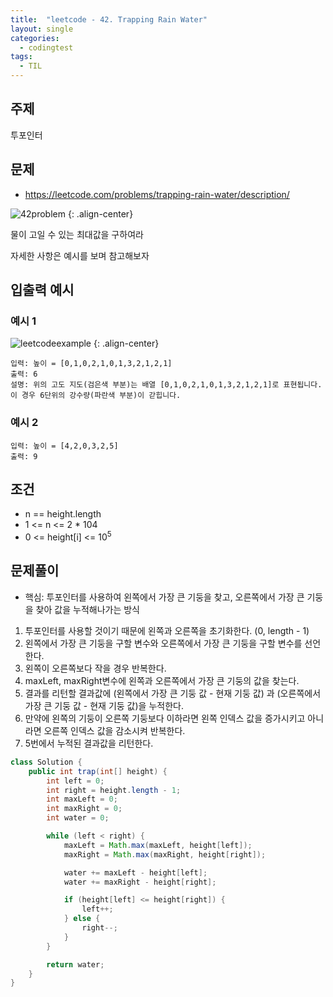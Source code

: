 ```yaml
---
title:  "leetcode - 42. Trapping Rain Water"
layout: single
categories:
  - codingtest
tags:
  - TIL
---
```


## 주제
투포인터

## 문제
- https://leetcode.com/problems/trapping-rain-water/description/

![42problem](https://github.com/user-attachments/assets/7aedc368-2b06-4aac-82a0-551cc960ad64)
{: .align-center}

물이 고일 수 있는 최대값을 구하여라

자세한 사항은 예시를 보며 참고해보자

## 입출력 예시
### 예시 1
![leetcodeexample](https://github.com/user-attachments/assets/fdab1b99-0cc5-462b-ac58-2f071e1ee606)
{: .align-center}

```
입력: 높이 = [0,1,0,2,1,0,1,3,2,1,2,1]
출력: 6
설명: 위의 고도 지도(검은색 부분)는 배열 [0,1,0,2,1,0,1,3,2,1,2,1]로 표현됩니다. 이 경우 6단위의 강수량(파란색 부분)이 갇힙니다.
```

### 예시 2
```
입력: 높이 = [4,2,0,3,2,5]
출력: 9
```

## 조건
- n == height.length
- 1 <= n <= 2 * 104
- 0 <= height[i] <= $10^{5}$


## 문제풀이
- 핵심: 투포인터를 사용하여 왼쪽에서 가장 큰 기둥을 찾고, 오른쪽에서 가장 큰 기둥을 찾아 값을 누적해나가는 방식

1. 투포인터를 사용할 것이기 때문에 왼쪽과 오른쪽을 초기화한다. (0, length - 1)
2. 왼쪽에서 가장 큰 기둥을 구할 변수와 오른쪽에서 가장 큰 기둥을 구할 변수를 선언한다.
3. 왼쪽이 오른쪽보다 작을 경우 반복한다.
4. maxLeft, maxRight변수에 왼쪽과 오른쪽에서 가장 큰 기둥의 값을 찾는다.
5. 결과를 리턴할 결과값에 (왼쪽에서 가장 큰 기둥 값 - 현재 기둥 값) 과 (오른쪽에서 가장 큰 기둥 값 - 현재 기둥 값)을 누적한다.
6. 만약에 왼쪽의 기둥이 오른쪽 기둥보다 이하라면 왼쪽 인덱스 값을 증가시키고 아니라면 오른쪽 인덱스 값을 감소시켜 반복한다.
7. 5번에서 누적된 결과값을 리턴한다.

```java
class Solution {
    public int trap(int[] height) {
        int left = 0;
        int right = height.length - 1;
        int maxLeft = 0;
        int maxRight = 0;
        int water = 0;

        while (left < right) {
            maxLeft = Math.max(maxLeft, height[left]);
            maxRight = Math.max(maxRight, height[right]);

            water += maxLeft - height[left];
            water += maxRight - height[right];

            if (height[left] <= height[right]) {
                left++;
            } else {
                right--;
            }
        }

        return water;
    }
}

```


